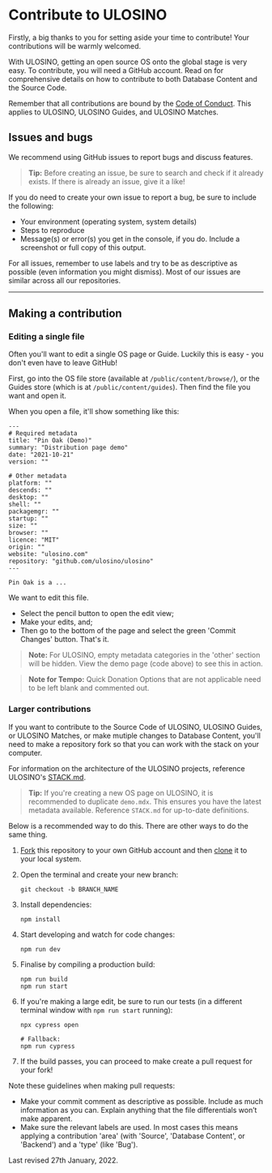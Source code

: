 # Contribute to ULOSINO

Firstly, a big thanks to you for setting aside your time to contribute! Your contributions will be warmly welcomed.

With ULOSINO, getting an open source OS onto the global stage is very easy. To contribute, you will need a GitHub account. Read on for comprehensive details on how to contribute to both Database Content and the Source Code.

Remember that all contributions are bound by the [Code of Conduct](https://github.com/ulosino/.github/blob/main/CODE_OF_CONDUCT.md). This applies to ULOSINO, ULOSINO Guides, and ULOSINO Matches.

## Issues and bugs

We recommend using GitHub issues to report bugs and discuss features.

> **Tip:** Before creating an issue, be sure to search and check if it already exists. If there is already an issue, give it a like!

If you do need to create your own issue to report a bug, be sure to include the following:

- Your environment (operating system, system details)
- Steps to reproduce
- Message(s) or error(s) you get in the console, if you do. Include a screenshot or full copy of this output.

For all issues, remember to use labels and try to be as descriptive as possible (even information you might dismiss). Most of our issues are similar across all our repositories.

---

## Making a contribution

### Editing a single file

Often you'll want to edit a single OS page or Guide. Luckily this is easy - you don't even have to leave GitHub!

First, go into the OS file store (available at `/public/content/browse/`), or the Guides store (which is at `/public/content/guides`). Then find the file you want and open it.

When you open a file, it'll show something like this:

```
---
# Required metadata
title: "Pin Oak (Demo)"
summary: "Distribution page demo"
date: "2021-10-21"
version: ""

# Other metadata
platform: ""
descends: ""
desktop: ""
shell: ""
packagemgr: ""
startup: ""
size: ""
browser: ""
licence: "MIT"
origin: ""
website: "ulosino.com"
repository: "github.com/ulosino/ulosino"
---

Pin Oak is a ...
```

We want to edit this file.

- Select the pencil button to open the edit view;
- Make your edits, and;
- Then go to the bottom of the page and select the green 'Commit Changes' button. That's it.

> **Note:** For ULOSINO, empty metadata categories in the 'other' section will be hidden. View the demo page (code above) to see this in action.

> **Note for Tempo:** Quick Donation Options that are not applicable need to be left blank and commented out.

### Larger contributions

If you want to contribute to the Source Code of ULOSINO, ULOSINO Guides, or ULOSINO Matches, or make mutiple changes to Database Content, you'll need to make a repository fork so that you can work with the stack on your computer.

For information on the architecture of the ULOSINO projects, reference ULOSINO's [STACK.md](https://github.com/ulosino/ulosino/blob/main/STACK.md).

> **Tip:** If you're creating a new OS page on ULOSINO, it is recommended to duplicate `demo.mdx`. This ensures you have the latest metadata available. Reference `STACK.md` for up-to-date definitions.

Below is a recommended way to do this. There are other ways to do the same thing.

1. [Fork](https://help.github.com/articles/fork-a-repo/) this repository to your
   own GitHub account and then
   [clone](https://help.github.com/articles/cloning-a-repository/) it to your local system.
2. Open the terminal and create your new branch:
   ```
   git checkout -b BRANCH_NAME
   ```
3. Install dependencies:

   ```
   npm install
   ```

4. Start developing and watch for code changes:

   ```
   npm run dev
   ```

5. Finalise by compiling a production build:

   ```
   npm run build
   npm run start
   ```

6. If you're making a large edit, be sure to run our tests (in a different terminal window with `npm run start` running):

   ```
   npx cypress open

   # Fallback:
   npm run cypress
   ```

7. If the build passes, you can proceed to make create a pull request for your fork!

Note these guidelines when making pull requests:

- Make your commit comment as descriptive as possible. Include as much information as you can. Explain anything that the file differentials won’t make apparent.
- Make sure the relevant labels are used. In most cases this means applying a contribution 'area' (with 'Source', 'Database Content', or 'Backend') and a 'type' (like 'Bug').

Last revised 27th January, 2022.
